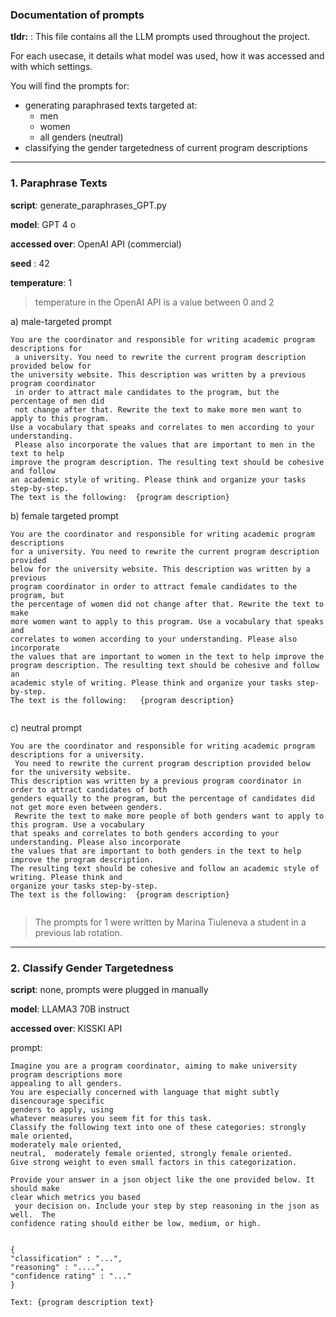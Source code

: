 ### Documentation of prompts
**tldr:** : This file contains all the LLM prompts used throughout the project. 

For each usecase, it details what model was used, how it was accessed and with
which settings.


You will find the prompts for: 
* generating paraphrased texts targeted at:
  * men
  * women
  * all genders (neutral)
* classifying the gender targetedness of current program descriptions

----
### 1. Paraphrase Texts

**script**: generate_paraphrases_GPT.py

**model**: GPT 4 o 

**accessed over**: OpenAI API (commercial)

**seed** : 42

**temperature**: 1 

> temperature in the OpenAI API is a value between 0 and 2

a) male-targeted prompt
```
You are the coordinator and responsible for writing academic program descriptions for
 a university. You need to rewrite the current program description provided below for
the university website. This description was written by a previous program coordinator
 in order to attract male candidates to the program, but the percentage of men did
 not change after that. Rewrite the text to make more men want to apply to this program.
Use a vocabulary that speaks and correlates to men according to your understanding.
 Please also incorporate the values that are important to men in the text to help
improve the program description. The resulting text should be cohesive and follow
an academic style of writing. Please think and organize your tasks step-by-step.
The text is the following:  {program description}
```

b) female targeted prompt
```
You are the coordinator and responsible for writing academic program descriptions
for a university. You need to rewrite the current program description provided
below for the university website. This description was written by a previous
program coordinator in order to attract female candidates to the program, but
the percentage of women did not change after that. Rewrite the text to make
more women want to apply to this program. Use a vocabulary that speaks and
correlates to women according to your understanding. Please also incorporate
the values that are important to women in the text to help improve the
program description. The resulting text should be cohesive and follow an
academic style of writing. Please think and organize your tasks step-by-step.
The text is the following:   {program description}


```

c) neutral prompt
```
You are the coordinator and responsible for writing academic program descriptions for a university.
 You need to rewrite the current program description provided below for the university website.
This description was written by a previous program coordinator in order to attract candidates of both
genders equally to the program, but the percentage of candidates did not get more even between genders.
 Rewrite the text to make more people of both genders want to apply to this program. Use a vocabulary
that speaks and correlates to both genders according to your understanding. Please also incorporate
the values that are important to both genders in the text to help improve the program description.
The resulting text should be cohesive and follow an academic style of writing. Please think and
organize your tasks step-by-step.
The text is the following:  {program description}


```

> The prompts for 1 were written by Marina Tiuleneva a student in a previous lab rotation.


----- 
### 2. Classify Gender Targetedness

**script**: none, prompts were plugged in manually

**model**: LLAMA3 70B instruct

**accessed over**: KISSKI API

prompt:
```
Imagine you are a program coordinator, aiming to make university program descriptions more
appealing to all genders.
You are especially concerned with language that might subtly disencourage specific
genders to apply, using
whatever measures you seem fit for this task.
Classify the following text into one of these categories: strongly male oriented,
moderately male oriented,
neutral,  moderately female oriented, strongly female oriented. 
Give strong weight to even small factors in this categorization. 

Provide your answer in a json object like the one provided below. It should make
clear which metrics you based
 your decision on. Include your step by step reasoning in the json as well.  The
confidence rating should either be low, medium, or high.


{
"classification" : "...", 
"reasoning" : "....",
"confidence rating" : "..."
}

Text: {program description text}
```
